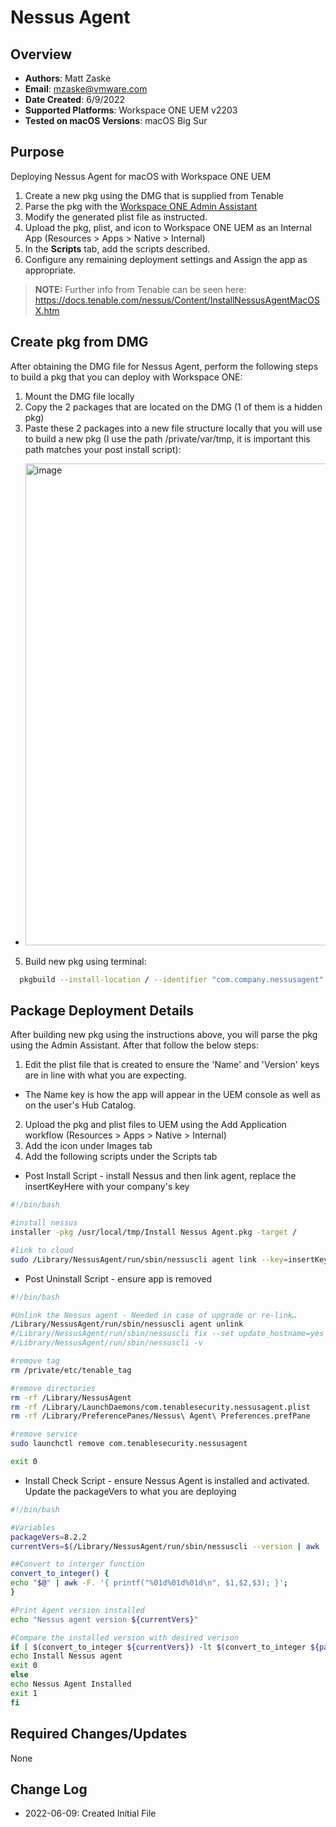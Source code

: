 # Nessus Agent

## Overview

- **Authors**: Matt Zaske
- **Email**: mzaske@vmware.com
- **Date Created**: 6/9/2022
- **Supported Platforms**: Workspace ONE UEM v2203
- **Tested on macOS Versions**: macOS Big Sur

## Purpose

Deploying Nessus Agent for macOS with Workspace ONE UEM

1) Create a new pkg using the DMG that is supplied from Tenable
2) Parse the pkg with the [Workspace ONE Admin Assistant](https://awagent.com/AdminAssistant/VMwareAirWatchAdminAssistant.dmg)
3) Modify the generated plist file as instructed.
4) Upload the pkg, plist, and icon to Workspace ONE UEM as an Internal App (Resources > Apps > Native > Internal)
5) In the __Scripts__ tab, add the scripts described.
6) Configure any remaining deployment settings and Assign the app as appropriate.

  > **NOTE:** Further info from Tenable can be seen here: https://docs.tenable.com/nessus/Content/InstallNessusAgentMacOSX.htm

## Create pkg from DMG

After obtaining the DMG file for Nessus Agent, perform the following steps to build a pkg that you can deploy with Workspace ONE:
1) Mount the DMG file locally
2) Copy the 2 packages that are located on the DMG (1 of them is a hidden pkg)
3) Paste these 2 packages into a new file structure locally that you will use to build a new pkg (I use the path /private/var/tmp, it is important this path matches your post install script):
  - <img width="771" alt="image" src="https://user-images.githubusercontent.com/63124926/172905112-5e1da4b1-b25a-4409-a377-f13e33703ed0.png">
5) Build new pkg using terminal:
  ```BASH
	pkgbuild --install-location / --identifier "com.company.nessusagent" --version "1.0" --root ./payload/ --scripts ./scripts/ ./build/NessusAgent.pkg
  ```

## Package Deployment Details

After building new pkg using the instructions above, you will parse the pkg using the Admin Assistant. After that follow the below steps:
1) Edit the plist file that is created to ensure the 'Name' and 'Version' keys are in line with what you are expecting.
  * The Name key is how the app will appear in the UEM console as well as on the user's Hub Catalog.
2) Upload the pkg and plist files to UEM using the Add Application workflow (Resources > Apps > Native > Internal)
3) Add the icon under Images tab
4) Add the following scripts under the Scripts tab
  * Post Install Script - install Nessus and then link agent, replace the insertKeyHere with your company's key
  ```BASH
  #!/bin/bash
  
  #install nessus
  installer -pkg /usr/local/tmp/Install Nessus Agent.pkg -target /
  
  #link to cloud
  sudo /Library/NessusAgent/run/sbin/nessuscli agent link --key=insertKeyHere –cloud
  ```
  * Post Uninstall Script - ensure app is removed
  ```BASH
  #!/bin/bash

  #Unlink the Nessus agent - Needed in case of upgrade or re-link…
  /Library/NessusAgent/run/sbin/nessuscli agent unlink
  #/Library/NessusAgent/run/sbin/nessuscli fix --set update_hostname=yes
  #/Library/NessusAgent/run/sbin/nessuscli -v

  #remove tag
  rm /private/etc/tenable_tag

  #remove directories
  rm -rf /Library/NessusAgent
  rm -rf /Library/LaunchDaemons/com.tenablesecurity.nessusagent.plist
  rm -rf /Library/PreferencePanes/Nessus\ Agent\ Preferences.prefPane

  #remove service
  sudo launchctl remove com.tenablesecurity.nessusagent

  exit 0
  ```
  * Install Check Script - ensure Nessus Agent is installed and activated. Update the packageVers to what you are deploying
  ```BASH
  #!/bin/bash

  #Variables
  packageVers=8.2.2
  currentVers=$(/Library/NessusAgent/run/sbin/nessuscli --version | awk 'NR==1 {print $3}')

  ##Convert to interger function
  convert_to_integer() {
  echo "$@" | awk -F. '{ printf("%01d%01d%01d\n", $1,$2,$3); }';
  }

  #Print Agent version installed
  echo "Nessus agent version ${currentVers}"

  #Compare the installed version with desired verison
  if [ $(convert_to_integer ${currentVers}) -lt $(convert_to_integer ${packageVers}) ]; then
  echo Install Nessus agent
  exit 0
  else
  echo Nessus Agent Installed
  exit 1
  fi
  ```

## Required Changes/Updates

None

## Change Log

- 2022-06-09: Created Initial File
